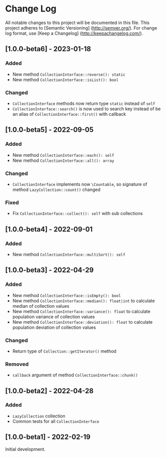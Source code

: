 # Change Log

All notable changes to this project will be documented in this file. This project adheres
to [Semantic Versioning] (http://semver.org/). For change log format,
use [Keep a Changelog] (http://keepachangelog.com/).

## [1.0.0-beta6] - 2023-01-18

### Added

- New method `CollectionInterface::reverse(): static`
- New method `CollectionInterface::isList(): bool`

### Changed

- `CollectionInterface` methods now return type `static` instead of `self`
- `CollectionInterface::search()` is now used to search key instead of be an alias of `CollectionInterface::first()` with callback

## [1.0.0-beta5] - 2022-09-05

### Added

- New method `CollectionInterface::each(): self`
- New method `CollectionInterface::all(): array`

### Changed

- `CollectionInterface` implements now `\Countable`, so signature of method `LazyCollection::count()` changed

### Fixed

- Fix `CollectionInterface::collect(): self` with sub collections

## [1.0.0-beta4] - 2022-09-01

### Added

- New method `CollectionInterface::multiSort(): self`

## [1.0.0-beta3] - 2022-04-29

### Added

- New method `CollectionInterface::isEmpty(): bool`
- New method `CollectionInterface::median(): float|int` to calculate median of collection values
- New method `CollectionInterface::variance(): float` to calculate population variance of collection values
- New method `CollectionInterface::deviation(): float` to calculate population deviation of collection values

### Changed

- Return type of `Collection::getIterator()` method

### Removed

- `callback` argument of method `CollectionInterface::chunk()`

## [1.0.0-beta2] - 2022-04-28

### Added

- `LazyCollection` collection
- Common tests for all `CollectionInterface`

## [1.0.0-beta1] - 2022-02-19

Initial development.
